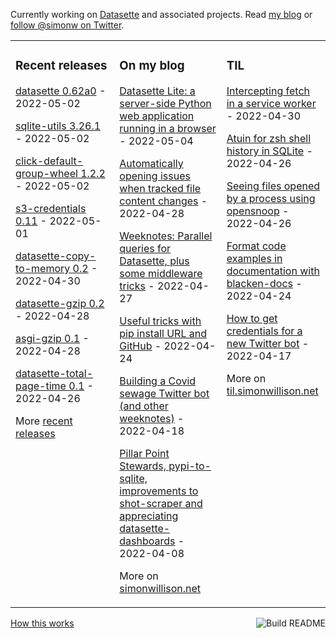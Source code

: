Currently working on [Datasette](https://datasette.io/) and associated projects. Read [my blog](https://simonwillison.net/) or [follow @simonw on Twitter](https://twitter.com/simonw).

<table><tr><td valign="top" width="33%">

### Recent releases
<!-- recent_releases starts -->
[datasette 0.62a0](https://github.com/simonw/datasette/releases/tag/0.62a0) - 2022-05-02

[sqlite-utils 3.26.1](https://github.com/simonw/sqlite-utils/releases/tag/3.26.1) - 2022-05-02

[click-default-group-wheel 1.2.2](https://github.com/simonw/click-default-group-wheel/releases/tag/1.2.2) - 2022-05-02

[s3-credentials 0.11](https://github.com/simonw/s3-credentials/releases/tag/0.11) - 2022-05-01

[datasette-copy-to-memory 0.2](https://github.com/simonw/datasette-copy-to-memory/releases/tag/0.2) - 2022-04-30

[datasette-gzip 0.2](https://github.com/simonw/datasette-gzip/releases/tag/0.2) - 2022-04-28

[asgi-gzip 0.1](https://github.com/simonw/asgi-gzip/releases/tag/0.1) - 2022-04-28

[datasette-total-page-time 0.1](https://github.com/simonw/datasette-total-page-time/releases/tag/0.1) - 2022-04-26
<!-- recent_releases ends -->
More [recent releases](https://github.com/simonw/simonw/blob/main/releases.md)
</td><td valign="top" width="34%">

### On my blog
<!-- blog starts -->
[Datasette Lite: a server-side Python web application running in a browser](http://simonwillison.net/2022/May/4/datasette-lite/) - 2022-05-04

[Automatically opening issues when tracked file content changes](http://simonwillison.net/2022/Apr/28/issue-on-changes/) - 2022-04-28

[Weeknotes: Parallel queries for Datasette, plus some middleware tricks](http://simonwillison.net/2022/Apr/27/parallel-queries/) - 2022-04-27

[Useful tricks with pip install URL and GitHub](http://simonwillison.net/2022/Apr/24/pip-install-github/) - 2022-04-24

[Building a Covid sewage Twitter bot (and other weeknotes)](http://simonwillison.net/2022/Apr/18/covid-sewage/) - 2022-04-18

[Pillar Point Stewards, pypi-to-sqlite, improvements to shot-scraper and appreciating datasette-dashboards](http://simonwillison.net/2022/Apr/8/weeknotes/) - 2022-04-08
<!-- blog ends -->
More on [simonwillison.net](https://simonwillison.net/)
</td><td valign="top" width="33%">

### TIL
<!-- tils starts -->
[Intercepting fetch in a service worker](https://til.simonwillison.net/service-workers/intercept-fetch) - 2022-04-30

[Atuin for zsh shell history in SQLite](https://til.simonwillison.net/macos/atuin) - 2022-04-26

[Seeing files opened by a process using opensnoop](https://til.simonwillison.net/macos/open-files-with-opensnoop) - 2022-04-26

[Format code examples in documentation with blacken-docs](https://til.simonwillison.net/sphinx/blacken-docs) - 2022-04-24

[How to get credentials for a new Twitter bot](https://til.simonwillison.net/twitter/credentials-twitter-bot) - 2022-04-17
<!-- tils ends -->
More on [til.simonwillison.net](https://til.simonwillison.net/)
</td></tr></table>

<a href="https://github.com/simonw/simonw/actions"><img src="https://github.com/simonw/simonw/workflows/Build%20README/badge.svg" align="right" alt="Build README"></a> <a href="https://simonwillison.net/2020/Jul/10/self-updating-profile-readme/">How this works</a>
